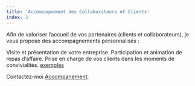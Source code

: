 ```yaml
---
title: 'Accompagnement des Collaborateurs et Clients'
index: 3
---
```


Afin de valoriser l’accueil de vos partenaires (clients et collaborateurs), je vous propose des
accompagnements personnalisés :

Visite et présentation de votre entreprise.
Participation et animation de repas d’affaire.
Prise en charge de vos clients dans les moments de convivialités. [exemples](/posts2/prise)

Contactez-moi [Accompanement](mailto:info@glyneltconsultant.fr?subject=Accompanement&body=Tapez%20%0Avotre%20message%20ici%0A).

